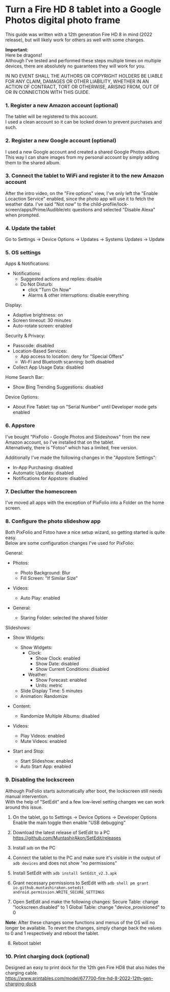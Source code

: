 # Turn a Fire HD 8 tablet into a Google Photos digital photo frame

This guide was written with a 12th generation Fire HD 8 in mind (2022 release), but will likely work for others as well with some changes.

**Important**:  
Here be dragons!  
Although I've tested and performed these steps multiple times on multiple devices, there are absolutely no guarantees they will work for you.  

IN NO EVENT SHALL THE AUTHORS OR COPYRIGHT HOLDERS BE LIABLE FOR ANY CLAIM, DAMAGES OR OTHER LIABILITY, WHETHER IN AN ACTION OF CONTRACT, TORT OR OTHERWISE, ARISING FROM, OUT OF OR IN CONNECTION WITH THIS GUIDE.  


### 1. Register a new Amazon account (optional)
 
The tablet will be registered to this account.  
I used a clean account so it can be locked down to prevent purchases and such.


### 2. Register a new Google account (optional)

I used a new Google account and created a shared Google Photos album.  
This way I can share images from my personal account by simply adding them to the shared album.


### 3. Connect the tablet to WiFi and register it to the new Amazon account

After the intro video, on the "Fire options" view, I've only left the "Enable Locaction Service" enabled, since the photo app will use it to fetch the weather data. 
I've said "Not now" to the child-profile/lock-screen/apps/Prime/Audible/etc questions and selected "Disable Alexa" when prompted.


### 4. Update the tablet

Go to Settings -> Device Options -> Updates -> Systems Updates -> Update


### 5. OS settings

Apps & Notifications:  
  * Notifications:  
    * Suggested actions and replies: disable  
    * Do Not Disturb:
      * click "Turn On Now"
      * Alarms & other interruptions: disable everything

Display:  
  * Adaptive brightness: on  
  * Screen timeout: 30 minutes  
  * Auto-rotate screen: enabled  

Security & Privacy:  
  * Passcode: disabled
  * Location-Based Services:  
    * App access to location: deny for "Special Offers"
    * Wi-Fi and Bluetooth scanning: both disabled    
  * Collect App Usage Data: disabled  

Home Search Bar:
  * Show Bing Trending Suggestions: disabled  

Device Options:
  * About Fire Tablet: tap on "Serial Number" until Developer mode gets enabled


### 6. Appstore

I've bought "PixFolio - Google Photos and Slideshows" from the new Amazon account, so I've installed that on the tablet.  
Alternatively, there is "Fotoo" which has a limited, free version.  

Additionally I've made the following changes in the "Appstore Settings":
  * In-App Purchasing: disabled  
  * Automatic Updates: disabled  
  * Notifications for Appstore: disabled  


### 7. Declutter the homescreen

I've moved all apps with the exception of PixFolio into a Folder on the home screen.


### 8. Configure the photo slideshow app

Both PixFolio and Fotoo have a nice setup wizard, so getting started is quite easy.  
Below are some configuration changes I've used for PixFolio:


General:  
  * Photos:  
    * Photo Background: Blur  
    * Fill Screen: "If Similar Size"  

  * Videos:  
    * Auto Play: enabled  

  * General:  
    * Staring Folder: selected the shared folder  


Slideshows:  
  * Show Widgets:  
    * Show Widgets:  
      * Clock:  
        * Show Clock: enabled 
        * Show Date: disabled  
        * Show Current Conditions: disabled   
      * Weather:  
        * Show Forecast: enabled  
        * Units: metric  
    * Slide Display Time: 5 minutes
    * Animation: Randomize

  * Content:  
    * Randomize Multiple Albums: disabled  

  * Videos:  
    * Play Videos: enabled  
    * Mute Videos: enabled  

  * Start and Stop:
    * Start Slideshow: enabled  
    * Auto Start App: enabled  


### 9. Disabling the lockscreen  

Although PixFolio starts automatically after boot, the lockscreen still needs manual intervention.  
With the help of "SetEdit" and a few low-level setting changes we can work around this issue.

1. On the tablet, go to Settings -> Device Options -> Developer Options  
Enable the main toggle then enable "USB debugging"  

2. Download the latest release of SetEdit to a PC  
https://github.com/MuntashirAkon/SetEdit/releases

3. Install `adb` on the PC  

4. Connect the tablet to the PC and make sure it's visible in the output of `adb devices` and does not show "no permissions"  

5.  Install SetEdit with `adb install SetEdit_v2.3.apk`  

6. Grant necessary permissions to SetEdit with `adb shell pm grant io.github.muntashirakon.setedit android.permission.WRITE_SECURE_SETTINGS`  

7. Open SetEdit and make the following changes:
  Secure Table: change "lockscreen.disabled" to 1
  Global Table: change "device_provisioned" to 0

**Note**: After these changes some functions and menus of the OS will no longer be available. To revert the changes, simply change back the values to 0 and 1 respectively and reboot the tablet.

8. Reboot tablet


### 10. Print charging dock (optional)

Designed an easy to print dock for the 12th gen Fire HD8 that also hides the charging cable.  
https://www.printables.com/model/677700-fire-hd-8-2022-12th-gen-charging-dock

